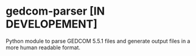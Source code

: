 # gedcom-parser **[IN DEVELOPEMENT]**

Python module to parse GEDCOM 5.5.1 files and generate output files in a more human readable format.
